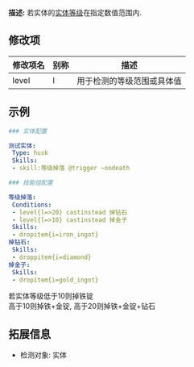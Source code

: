 **描述:** 若实体的[实体等级](/实体/等级)在指定数值范围内.

修改项
---

| 修改项名  | 别称           | 描述                      |
| --------- | -------------- | ------------------------- |
| level     | l     | 用于检测的等级范围或具体值 |

示例
---

```yaml
### 实体配置

测试实体:
 Type: husk
 Skills:
 - skill:等级掉落 @trigger ~ondeath

### 技能组配置

等级掉落:
 Conditions:
 - level{l=>20} castinstead 掉钻石
 - level{l=>10} castinstead 掉金子
 Skills:
 - dropitem{i=iron_ingot}
掉钻石:
 Skills:
 - droppitem{i=diamond}
掉金子:
 Skills:
 - dropitem{i=gold_ingot}
```
若实体等级低于10则掉铁锭  
高于10则掉铁+金锭, 高于20则掉铁+金锭+钻石

拓展信息
---

- 检测对象: 实体